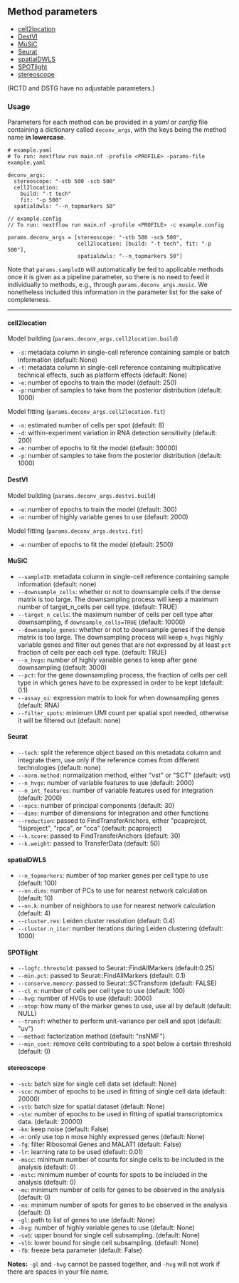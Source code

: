 ## Method parameters

- [cell2location](#cell2location)
- [DestVI](#destvi)
- [MuSiC](#music)
- [Seurat](#seurat)
- [spatialDWLS](#spatialdwls)
- [SPOTlight](#spotlight)
- [stereoscope](#stereoscope)

(RCTD and DSTG have no adjustable parameters.)

### Usage 
Parameters for each method can be provided in a *yaml* or *config* file containing a dictionary called `deconv_args`, with the keys being the method name **in lowercase**.

```
# example.yaml
# To run: nextflow run main.nf -profile <PROFILE> -params-file example.yaml

deconv_args:
  stereoscope: "-stb 500 -scb 500"
  cell2location:
    build: "-t tech"
    fit: "-p 500"
  spatialdwls: "--n_topmarkers 50"
```

```
// example.config
// To run: nextflow run main.nf -profile <PROFILE> -c example.config

params.deconv_args = [stereoscope: "-stb 500 -scb 500",
                      cell2location: [build: "-t tech", fit: "-p 500"],
                      spatialdwls: "--n_topmarkers 50"]
```
Note that `params.sampleID` will automatically be fed to applicable methods once it is given as a pipeline parameter, so there is no need to feed it individually to methods, e.g., through `params.deconv_args.music`. We nonetheless included this information in the parameter list for the sake of completeness.



---

#### cell2location
Model building (`params.deconv_args.cell2location.build`)
- `-s`: metadata column in single-cell reference containing sample or batch information (default: None)
- `-t`: metadata column in single-cell reference containing multiplicative technical effects, such as platform effects (default: None)
- `-e`: number of epochs to train the model (default: 250)
- `-p`: number of samples to take from the posterior distribution (default: 1000)

Model fitting (`params.deconv_args.cell2location.fit`)
- `-n`: estimated number of cells per spot (default: 8)
- `-d`: within-experiment variation in RNA detection sensitivity (default: 200)
- `-e`: number of epochs to fit the model (default: 30000)
- `-p`: number of samples to take from the posterior distribution (default: 1000)

#### DestVI
Model building (`params.deconv_args.destvi.build`)
- `-e`: number of epochs to train the model (default: 300)
- `-n`: number of highly variable genes to use (default: 2000)

Model fitting (`params.deconv_args.destvi.fit`)
- `-e`: number of epochs to fit the model (default: 2500)

#### MuSiC
- `--sampleID`: metadata column in single-cell reference containing sample information (default: none)
- `--downsample_cells`: whether or not to downsample cells if the dense matrix is too large. The downsampling process will keep a maximum number of target_n_cells per cell type. (default: TRUE)
- `--target_n_cells`: the maximum number of cells per cell type after downsampling, if `downsample_cells=TRUE` (default: 10000)
- `--downsample_genes`: whether or not to downsample genes if the dense matrix is too large. The downsampling process will keep `n_hvgs` highly variable genes and filter out genes that are not expressed by at least `pct` fraction of cells per each cell type. (default: TRUE)
- `--n_hvgs`: number of highly variable genes to keep after gene downsampling (default: 3000)
- `--pct`: for the gene downsampling process, the fraction of cells per cell type in which genes have to be expressed in order to be kept (default: 0.1)
- `--assay_oi`: expression matrix to look for when downsampling genes (default: RNA)
- `--filter_spots`: minimum UMI count per spatial spot needed, otherwise it will be filtered out (default: none)

#### Seurat
- `--tech`: split the reference object based on this metadata column and integrate them, use only if the reference comes from different technologies (default: none)
- `--norm.method`: normalization method, either "vst" or "SCT" (default: vst)
- `--n_hvgs`: number of variable features to use (default: 2000)
- `--n_int_features`: number of variable features used for integration (default: 2000)
- `--npcs`: number of principal components (default: 30)
- `--dims`: number of dimensions for integration and other functions
- `--reduction`: passed to FindTransferAnchors, either "pcaproject, "lsiproject", "rpca", or "cca" (default: pcaproject)
- `--k.score`: passed to FindTransferAnchors (default: 30)
- `--k.weight`: passed to TransferData (default: 50)

#### spatialDWLS
- `--n_topmarkers`: number of top marker genes per cell type to use (default: 100)
- `--nn.dims`: number of PCs to use for nearest network calculation (default: 10)
- `--nn.k`: number of neighbors to use for nearest network calculation (default: 4)
- `--cluster.res`: Leiden cluster resolution (default: 0.4)
- `--cluster.n_iter`: number iterations during Leiden clustering (default: 1000)

#### SPOTlight
- `--logfc.threshold`: passed to Seurat::FindAllMarkers (default:0.25)
- `--min.pct`: passed to Seurat::FindAllMarkers (default: 0.1)
- `--conserve.memory`: passed to Seurat::SCTransform (default: FALSE)
- `--cl_n`: number of cells per cell type to use (default: 100)
- `--hvg`: number of HVGs to use (default: 3000)
- `--ntop`: how many of the marker genes to use, use all by default (default: NULL)
- `--transf`: whether to perform unit-variance per cell and spot (default: "uv")
- `--method`: factorization method (default: "nsNMF")
- `--min_cont`: remove cells contributing to a spot below a certain threshold (default: 0)

#### stereoscope
- `-scb`: batch size for single cell data set (default: None)
- `-sce`: number of epochs to be used in fitting of single cell data (default: 20000)
- `-stb`: batch size for spatial dataset (default: None)
- `-ste`: number of epochs to be used in fitting of spatial transcriptomics data. (default: 20000)
- `-kn`: keep noise (default: False)
- `-n`: only use top n mose highly expressed genes (default: None)
- `-fg`: filter Ribosomal Genes and MALAT1 (default: False)
- `-lr`: learning rate to be used (default: 0.01)
- `-mscc`: minimum number of counts for single cells to be included in the analysis (default: 0)
- `-mstc`: minimum number of counts for spots to be included in the analysis (default: 0)
- `-mc`: minimum number of cells for genes to be observed in the analysis (default: 0)
- `-ms`: minimum number of spots for genes to be observed in the analysis (default: 0)
- `-gl`: path to list of genes to use (default: None)
- `-hvg`: number of highly variable genes to use (default: None) 
- `-sub`: upper bound for single cell subsampling. (default: None)
- `-slb`: lower bound for single cell subsampling. (default: None)
- `-fb`: freeze beta parameter (default: False)

**Notes:** `-gl` and `-hvg` cannot be passed together, and `-hvg` will not work if there are spaces in your file name.
